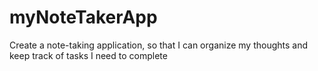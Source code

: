 # myNoteTakerApp
Create a note-taking application, so that I can organize my thoughts and keep track of tasks I need to complete
